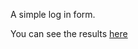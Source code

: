 A simple log in form.

You can see the results [here](http://htmlpreview.github.io/?https://raw.githubusercontent.com/tinchou/demos-angular-material/master/login/index.html)

